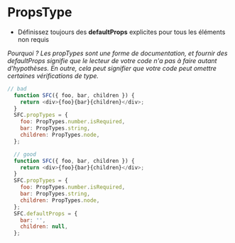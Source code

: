 # PropsType

- Définissez toujours des **defaultProps** explicites pour tous les éléments non requis

*Pourquoi ? Les propTypes sont une forme de documentation, et fournir des defaultProps signifie que le lecteur de votre code n'a pas à faire autant d'hypothèses. En outre, cela peut signifier que votre code peut omettre certaines vérifications de type.*

```Javascript
// bad
  function SFC({ foo, bar, children }) {
    return <div>{foo}{bar}{children}</div>;
  }
  SFC.propTypes = {
    foo: PropTypes.number.isRequired,
    bar: PropTypes.string,
    children: PropTypes.node,
  };

  // good
  function SFC({ foo, bar, children }) {
    return <div>{foo}{bar}{children}</div>;
  }
  SFC.propTypes = {
    foo: PropTypes.number.isRequired,
    bar: PropTypes.string,
    children: PropTypes.node,
  };
  SFC.defaultProps = {
    bar: '',
    children: null,
  };
```